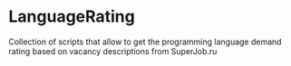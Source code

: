 # LanguageRating
Collection of scripts that allow to get the programming language demand rating based on vacancy descriptions from SuperJob.ru
